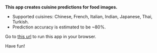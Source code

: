 **This app creates cuisine predictions for food images.**

- Supported cuisines: Chinese, French, Italian, Indian, Japanese, Thai, Turkish.
- Prediction accuracy is estimated to be ~80%.


Go to [this url](https://mybinder.org/v2/gh/jongstra/cuisine_detector/main?urlpath=%2Fvoila%2Frender%2Fcuisine_detector_voila_app.ipynb) to run this app in your browser.

Have fun!